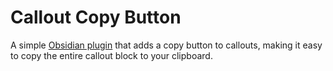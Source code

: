 # Callout Copy Button

A simple [Obsidian plugin](https://obsidian.md/plugins?id=callout-copy-button) that adds a copy button to callouts, making it easy to copy the entire callout block to your clipboard.
